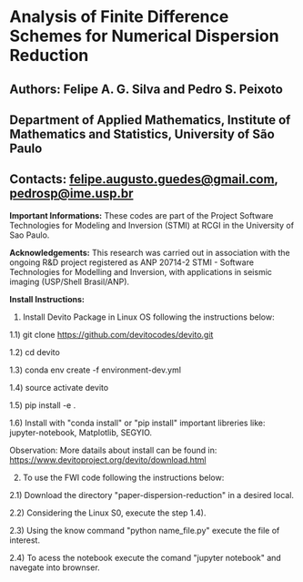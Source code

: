 # Analysis of Finite Difference Schemes for Numerical Dispersion Reduction

## Authors: Felipe A. G. Silva and Pedro S. Peixoto

## Department of Applied Mathematics, Institute of Mathematics and Statistics, University of São Paulo

## Contacts: felipe.augusto.guedes@gmail.com, pedrosp@ime.usp.br

**Important Informations:** These codes are part of the Project Software Technologies for Modeling and Inversion (STMI) at RCGI in the  University of Sao Paulo.

**Acknowledgements:** This research was carried out in association with the ongoing R&D project registered as ANP 20714-2 STMI - Software Technologies for Modelling and Inversion, with applications in seismic imaging (USP/Shell Brasil/ANP).


**Install Instructions:**

1) Install Devito Package in Linux OS following the instructions below:

1.1) git clone https://github.com/devitocodes/devito.git

1.2) cd devito

1.3) conda env create -f environment-dev.yml

1.4) source activate devito

1.5) pip install -e .

1.6) Install with "conda install" or "pip install" important libreries like: jupyter-notebook, Matplotlib, SEGYIO.

Observation: More datails about install can be found in: https://www.devitoproject.org/devito/download.html

2) To use the FWI code following the instructions below:

2.1) Download the directory "paper-dispersion-reduction" in a desired local.

2.2) Considering the Linux S0, execute the step 1.4).

2.3) Using the know command "python name_file.py" execute the file of interest.

2.4) To acess the notebook execute the comand "jupyter notebook" and navegate into brownser.

